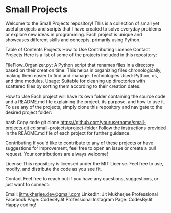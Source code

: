 # Small Projects
Welcome to the Small Projects repository! This is a collection of small yet useful projects and scripts that I have created to solve everyday problems or explore new ideas in programming. Each project is unique and showcases different skills and concepts, primarily using Python.

Table of Contents
Projects
How to Use
Contributing
License
Contact
Projects
Here is a list of some of the projects included in this repository:

FileFlow_Organizer.py: A Python script that renames files in a directory based on their creation time. This helps in organizing files chronologically, making them easier to find and manage.
Technologies Used: Python, os, and time modules.
Usage: Suitable for cleaning up directories with scattered files by sorting them according to their creation dates.

How to Use
Each project will have its own folder containing the source code and a README.md file explaining the project, its purpose, and how to use it. To use any of the projects, simply clone this repository and navigate to the desired project folder:

bash
Copy code
git clone https://github.com/yourusername/small-projects.git
cd small-projects/project-folder
Follow the instructions provided in the README.md file of each project for further guidance.

Contributing
If you'd like to contribute to any of these projects or have suggestions for improvement, feel free to open an issue or create a pull request. Your contributions are always welcome!

License
This repository is licensed under the MIT License. Feel free to use, modify, and distribute the code as you see fit.

Contact
Feel free to reach out if you have any questions, suggestions, or just want to connect:

Email: jitmukherjee.dev@gmail.com
LinkedIn: Jit Mukherjee
Professional Facebook Page: CodesByJit
Professional Instagram Page: CodesByJit
Happy coding!
